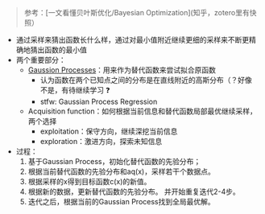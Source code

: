 > 参考：[一文看懂贝叶斯优化/Bayesian Optimization](知乎，zotero里有快照）

- 通过采样来猜出函数长什么样，通过对最小值附近继续更细的采样来不断更精确地猜出函数的最小值
- 两个重要部分：
	- [Gaussion Processes](高斯过程.md)：用来作为替代函数来尝试拟合原函数
		- 认为函数在两个已知点之间的分布是在直线附近的高斯分布（？好像不是，有待继续学习 ❓
		- stfw: Gaussian Process Regression
	- Acquisition function：如何根据当前信息和替代函数局部最优继续采样，两个选择
		- exploitation：保守方向，继续深挖当前信息
		- exploration：激进方向，探索未知信息
- 过程：
	1.  基于Gaussian Process，初始化替代函数的先验分布；
	2.  根据当前替代函数的先验分布和aq(x)，采样若干个数据点。
	3.  根据采样的x得到目标函数c(x)的新值。
	4.  根据新的数据，更新替代函数的先验分布。 并开始重复迭代2-4步。
	5.  迭代之后，根据当前的Gaussian Process找到全局最优解。
